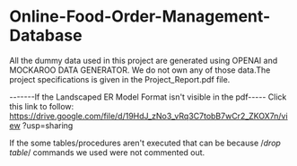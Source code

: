# Online-Food-Order-Management-Database
All the dummy data used in this project are generated using OPENAI and MOCKAROO DATA GENERATOR. We do not own any of those data.The project specifications is given in the Project_Report.pdf file. 

-------If the Landscaped ER Model Format isn't visible in the pdf-----
Click this link to follow: https://drive.google.com/file/d/19HdJ_zNo3_vRq3C7tobB7wCr2_ZKOX7n/view
?usp=sharing

If the some tables/procedures aren't executed that can be because /*drop table*/ commands we used were not commented out.
